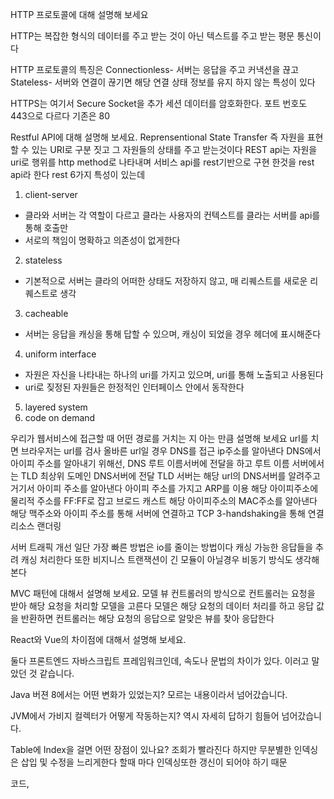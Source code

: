 HTTP 프로토콜에 대해 설명해 보세요

HTTP는 복잡한 형식의 데이터를 주고 받는 것이 아닌 텍스트를 주고 받는 평문 통신이다

HTTP 프로토콜의 특징은 
Connectionless- 서버는 응답을 주고 커낵션을 끊고 
Stateless- 서버와 연결이 끊기면 해당 연결 상태 정보를 유지 하지 않는 특성이 있다

HTTPS는 여기서 Secure Socket을 추가 세션 데이터를 암호화한다.
포트 번호도 443으로 다르다 기존은 80


Restful API에 대해 설명해 보세요.
Reprensentional State Transfer 즉 자원을 표현 할 수 있는 URI로 구분 짓고
그 자원들의 상태를 주고 받는것이다
REST api는 자원을 uri로 행위를 http method로 나타내며 서비스 api를 rest기반으로 
구현 한것을 rest api라 한다
rest 6가지 특성이 있는데
1. client-server 
- 클라와 서버는 각 역할이 다르고 클라는 사용자의 컨텍스트를 클라는 서버를 api를 통해 호출만
- 서로의 책임이 명확하고 의존성이 없게한다
2. stateless 
- 기본적으로 서버는 클라의 어떠한 상태도 저장하지 않고, 매 리퀘스트를 새로운 리퀘스트로 생각
3. cacheable 
- 서버는 응답을 캐싱을 통해 답할 수 있으며, 캐싱이 되었을 경우 헤더에 표시해준다
4. uniform interface
- 자원은 자신을 나타내는 하나의 uri를 가지고 있으며, uri를 통해 노출되고 사용된다
- uri로 짖정된 자원들은 한정적인 인터페이스 안에서 동작한다
5. layered system
6. code on demand


우리가 웹서비스에 접근할 때 어떤 경로를 거치는 지 아는 만큼 설명해 보세요
url를 치면 브라우저는 url를 검사 올바른 url일 경우 DNS를 접근 ip주소를 알아낸다
DNS에서 아이피 주소를 알아내기 위해선, DNS 루트 이름서버에 전달을 하고
루트 이름 서버에서는 TLD 최상위 도메인 DNS서버에 전달 TLD 서버는 해당 url의 DNS서버를
알려주고 거기서 아이피 주소를 알아낸다
아이피 주소를 가지고 ARP를 이용 해당 아이피주소에 물리적 주소를 FF:FF로 잡고 브로드 캐스트
해당 아이피주소의 MAC주소를 알아낸다
해당 맥주소와 아이피 주소를 통해 서버에 연결하고 TCP 3-handshaking을 통해 연결
리소스 랜더링

서버 트래픽 개선
일단 가장 빠른 방법은 io를 줄이는 방법이다
캐싱 가능한 응답들을 추려 캐싱 처리한다
또한 비지니스 트랜잭션이 긴 모듈이 아닐경우 비동기 방식도 생각해본다

MVC 패턴에 대해서 설명해 보세요.
모델 뷰 컨트롤러의 방식으로 컨트롤러는 요청을 받아 해당 요청을 처리할 모델을 고른다
모델은 해당 요청의 데이터 처리를 하고 응답 값을 반환하면
컨트롤러는 해당 요청의 응답으로 알맞은 뷰를 찾아 응답한다

React와 Vue의 차이점에 대해서 설명해 보세요.

둘다 프론트엔드 자바스크립트 프레임워크인데, 속도나 문법의 차이가 있다. 이러고 말았던 것 같습니다.

Java 버젼 8에서는 어떤 변화가 있었는지?
모르는 내용이라서 넘어갔습니다.

JVM에서 가비지 컬렉터가 어떻게 작동하는지?
역시 자세히 답하기 힘들어 넘어갔습니다.

Table에 Index을 걸면 어떤 장점이 있나요?
조회가 빨라진다 하지만 무분별한 인덱싱은 삽입 및 수정을 느리게한다
할때 마다 인덱싱또한 갱신이 되어야 하기 때문

코드, 